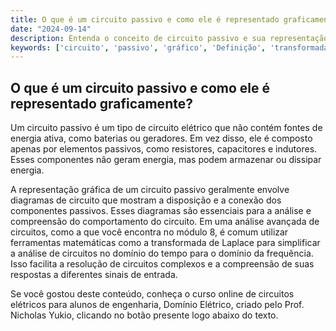 ```yaml
---
title: O que é um circuito passivo e como ele é representado graficamente?
date: "2024-09-14"
description: Entenda o conceito de circuito passivo e sua representação gráfica no contexto da análise avançada de circuitos elétricos.
keywords: ['circuito', 'passivo', 'gráfico', 'Definição', 'transformada', 'Função', 'Cálculo']
---
```


## O que é um circuito passivo e como ele é representado graficamente?

Um circuito passivo é um tipo de circuito elétrico que não contém fontes de energia ativa, como baterias ou geradores. Em vez disso, ele é composto apenas por elementos passivos, como resistores, capacitores e indutores. Esses componentes não geram energia, mas podem armazenar ou dissipar energia. 

A representação gráfica de um circuito passivo geralmente envolve diagramas de circuito que mostram a disposição e a conexão dos componentes passivos. Esses diagramas são essenciais para a análise e compreensão do comportamento do circuito. Em uma análise avançada de circuitos, como a que você encontra no módulo 8, é comum utilizar ferramentas matemáticas como a transformada de Laplace para simplificar a análise de circuitos no domínio do tempo para o domínio da frequência. Isso facilita a resolução de circuitos complexos e a compreensão de suas respostas a diferentes sinais de entrada.

Se você gostou deste conteúdo, conheça o curso online de circuitos elétricos para alunos de engenharia, Domínio Elétrico, criado pelo Prof. Nicholas Yukio, clicando no botão presente logo abaixo do texto.